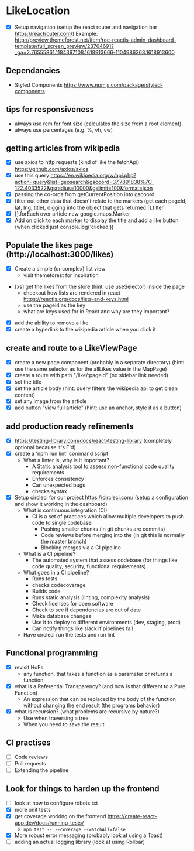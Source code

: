 # LikeLocation

- [x] Setup navigation (setup the react router and navigation bar https://reactrouter.com/)
Example:
http://preview.themeforest.net/item/roe-reactjs-admin-dashboard-template/full_screen_preview/23764691?_ga=2.76555861.1184397108.1618913666-1104986363.1618913600

## Dependancies
- Styled Components https://www.npmjs.com/package/styled-components

## tips for responsiveness
- always use rem for font size (calculates the size from a root element)
- always use percentages (e.g. %, vh, vw)

## getting articles from wikipedia
- [x] use axios to http requests (kind of like the fetchApi) https://github.com/axios/axios
- [x] use this query https://en.wikipedia.org/w/api.php?action=query&list=geosearch&gscoord=37.7891838%7C-122.4033522&gsradius=10000&gslimit=100&format=json
- [x] passing the co-ords from getCurrentPosition into gscoord
- [x] filter out other data that doesn't relate to the markers (get each pageId, lat, lng, title), digging into the object that gets returned [].filter
- [x] [].forEach over article new google.maps.Marker
- [x] Add on click to each marker to display the title and add a like button (when clicked just console.log('clicked'))

## Populate the likes page (http://localhost:3000/likes)
- [x] Create a simple (or complex) list view
    - visit themeforest for inspiration
- [xs] get the likes from the store (hint: use useSelector) inside the page
  - checkout how lists are rendered in react https://reactjs.org/docs/lists-and-keys.html
  - use the pageid as the key
  - what are keys used for in React and why are they important?
- [x] add the ability to remove a like
- [x] create a hyperlink to the wikipedia article when you click it

## create and route to a LikeViewPage
- [x] create a new page component (probably in a separate directory) (hint: use the same selector as for the allLikes value in the MapPage)
- [x] create a route with path "/like/:pageid" (no sidebar link needed)
- [x] set the title
- [x] set the article body (hint: query filters the wikipedia api to get clean content)
- [x] set any image from the article
- [x] add button "view full article" (hint: use an anchor, style it as a button)

## add production ready refinements
- [x] https://testing-library.com/docs/react-testing-library (completely optional because it's F'd)
- [x] create a 'npm run lint' command script
  - What a linter is, why is it important?
    - A Static analysis tool to assess non-functional code quality requirements
    - Enforces consistency
    - Can unexpected bugs
    - checks syntax
- [x] Setup circleci for our project https://circleci.com/ (setup a configuration and show it working in the dashboard)
  - What is continuous integration (CI)
      - CI is a set of practices which allow multiple developers to push code to single codebase
        - Pushing smaller chunks (in git chunks are commits)
        - Code reviews before merging into the (in git this is normally the master branch)
        - Blocking merges via a CI pipeline
  - What is a CI pipeline?
    - The automated system that assess codebase (for things like code quality, security, functional requirements)
  - What goes in a CI pipeline?
    - Runs tests
    - checks codecoverage
    - Builds code
    - Runs static analysis (linting, complexity analysis)
    - Check licenses for open software
    - Check to see if dependencies are out of date
    - Make database changes
    - Use it to deploy to different environments (dev, staging, prod)
    - Can notify things like slack if pipelines fail
  - Have circleci run the tests and run lint
    
## Functional programming
- [x] revisit HoFs
  - any function, that takes a function as a parameter or returns a function
- [x] what is a Referential Transparency? (and how is that different to a Pure Function)
  - An expression that can be replaced by the body of the function without changing the end result (the programs behavior)
- [x] what is recursion? (what problems are recursive by nature?)
  - Use when traversing a tree
  - When you need to save the result

## CI practises
- [ ] Code reviews
- [ ] Pull requests
- [ ] Extending the pipeline

## Look for things to harden up the frontend
- [ ] look at how to configure robots.txt
- [x] more unit tests
- [x] get coverage working on the frontend https://create-react-app.dev/docs/running-tests/
  - `npm test -- --coverage --watchAll=false`
- [x] More robust error messaging (probably look at using a Toast)
- [ ] adding an actual logging library (look at using Rollbar)